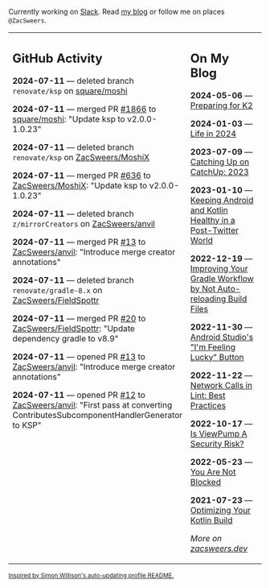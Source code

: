 Currently working on [Slack](https://slack.com/). Read [my blog](https://zacsweers.dev/) or follow me on places `@ZacSweers`.

<table><tr><td valign="top" width="60%">

## GitHub Activity
<!-- githubActivity starts -->
**2024-07-11** — deleted branch `renovate/ksp` on [square/moshi](https://github.com/square/moshi)

**2024-07-11** — merged PR [#1866](https://github.com/square/moshi/pull/1866) to [square/moshi](https://github.com/square/moshi): "Update ksp to v2.0.0-1.0.23"

**2024-07-11** — deleted branch `renovate/ksp` on [ZacSweers/MoshiX](https://github.com/ZacSweers/MoshiX)

**2024-07-11** — merged PR [#636](https://github.com/ZacSweers/MoshiX/pull/636) to [ZacSweers/MoshiX](https://github.com/ZacSweers/MoshiX): "Update ksp to v2.0.0-1.0.23"

**2024-07-11** — deleted branch `z/mirrorCreators` on [ZacSweers/anvil](https://github.com/ZacSweers/anvil)

**2024-07-11** — merged PR [#13](https://github.com/ZacSweers/anvil/pull/13) to [ZacSweers/anvil](https://github.com/ZacSweers/anvil): "Introduce merge creator annotations"

**2024-07-11** — deleted branch `renovate/gradle-8.x` on [ZacSweers/FieldSpottr](https://github.com/ZacSweers/FieldSpottr)

**2024-07-11** — merged PR [#20](https://github.com/ZacSweers/FieldSpottr/pull/20) to [ZacSweers/FieldSpottr](https://github.com/ZacSweers/FieldSpottr): "Update dependency gradle to v8.9"

**2024-07-11** — opened PR [#13](https://github.com/ZacSweers/anvil/pull/13) to [ZacSweers/anvil](https://github.com/ZacSweers/anvil): "Introduce merge creator annotations"

**2024-07-11** — opened PR [#12](https://github.com/ZacSweers/anvil/pull/12) to [ZacSweers/anvil](https://github.com/ZacSweers/anvil): "First pass at converting ContributesSubcomponentHandlerGenerator to KSP"
<!-- githubActivity ends -->
</td><td valign="top" width="40%">

## On My Blog
<!-- blog starts -->
**2024-05-06** — [Preparing for K2](https://www.zacsweers.dev/preparing-for-k2/)

**2024-01-03** — [Life in 2024](https://www.zacsweers.dev/life-in-2024/)

**2023-07-09** — [Catching Up on CatchUp: 2023](https://www.zacsweers.dev/catching-up-on-catchup-2023/)

**2023-01-10** — [Keeping Android and Kotlin Healthy in a Post-Twitter World](https://www.zacsweers.dev/keeping-android-healthy/)

**2022-12-19** — [Improving Your Gradle Workflow by Not Auto-reloading Build Files](https://www.zacsweers.dev/improving-your-workflow-by-not-auto-reloading-build-files/)

**2022-11-30** — [Android Studio's "I'm Feeling Lucky" Button](https://www.zacsweers.dev/android-studios-im-feeling-lucky-button/)

**2022-11-22** — [Network Calls in Lint: Best Practices](https://www.zacsweers.dev/network-calls-in-lint-best-practices/)

**2022-10-17** — [Is ViewPump A Security Risk?](https://www.zacsweers.dev/is-viewpump-a-security-risk/)

**2022-05-23** — [You Are Not Blocked](https://www.zacsweers.dev/you-are-not-blocked/)

**2021-07-23** — [Optimizing Your Kotlin Build](https://www.zacsweers.dev/optimizing-your-kotlin-build/)
<!-- blog ends -->
_More on [zacsweers.dev](https://zacsweers.dev/)_
</td></tr></table>

<sub><a href="https://simonwillison.net/2020/Jul/10/self-updating-profile-readme/">Inspired by Simon Willison's auto-updating profile README.</a></sub>